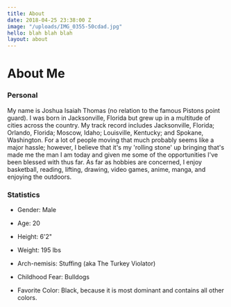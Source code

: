 ```yaml
---
title: About
date: 2018-04-25 23:38:00 Z
image: "/uploads/IMG_0355-50cdad.jpg"
hello: blah blah blah
layout: about
---
```


# About Me

### Personal

My name is Joshua Isaiah Thomas (no relation to the famous Pistons point guard). I was born in Jacksonville, Florida but grew up in a multitude of cities across the country. My track record includes Jacksonville, Florida; Orlando, Florida; Moscow, Idaho; Louisville, Kentucky; and Spokane, Washington. For a lot of people moving that much probably seems like a major hassle; however, I believe that it's my 'rolling stone' up bringing that's made me the man I am today and given me some of the opportunities I've been blessed with thus far.
As far as hobbies are concerned, I enjoy basketball, reading, lifting, drawing, video games, anime, manga, and enjoying the outdoors.

### Statistics

* Gender: Male

* Age: 20

* Height: 6'2"

* Weight: 195 lbs

* Arch-nemisis: Stuffing (aka The Turkey Violator)

* Childhood Fear: Bulldogs

* Favorite Color: Black, because it is most dominant and contains all other colors.